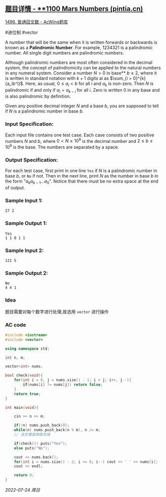 ## [题目详情 - **1100 Mars Numbers (pintia.cn)](https://pintia.cn/problem-sets/994805342720868352/problems/994805367156883456)

[1496. 普通回文数 - AcWing题库](https://www.acwing.com/problem/content/1498/)

#进位制 #vector 

A number that will be the same when it is written forwards or backwards is known as a **Palindromic Number**. For example, 1234321 is a palindromic number. All single digit numbers are palindromic numbers.

Although palindromic numbers are most often considered in the decimal system, the concept of palindromicity can be applied to the natural numbers in any numeral system. Consider a number $N>0$ in base** $b≥2$, where it is written in standard notation with $k+1$ digits ai as $\sum_{i = 0}^{k}{a_ib^i}$. Here, as usual, $0≤a_i<b$ for all $i$ and $a_k$ is non-zero. Then $N$ is palindromic if and only if $a_i=a_{k−i}$ for all i. Zero is written 0 in any base and is also palindromic by definition.

Given any positive decimal integer $N$ and a base $b$, you are supposed to tell if $N$ is a palindromic number in base $b$.

### Input Specification:

Each input file contains one test case. Each case consists of two positive numbers $N$ and $b$, where $0<N≤10^9$ is the decimal number and $2≤b≤10^9$ is the base. The numbers are separated by a space.

### Output Specification:

For each test case, first print in one line `Yes` if $N$ is a palindromic number in base $b$, or `No` if not. Then in the next line, print $N$ as the number in base $b$ in the form "$a_k a_{k−1} ... a_0$". Notice that there must be no extra space at the end of output.

### Sample Input 1:

```in
27 2
```

### Sample Output 1:

```out
Yes
1 1 0 1 1
```

### Sample Input 2:

```in
121 5
```

### Sample Output 2:

```out
No
4 4 1
```

### Idea

题目需要对每个数字进行处理,故选用 `vector` 进行操作

### AC code

```cpp
#include <iostream>
#include <vector>

using namespace std;

int n, m;

vector<int> nums;

bool check(void){
    for(int i = 0, j = nums.size() - 1; i < j; i++, j--){
        if(nums[i] != nums[j]) return false;
    }
    return true;
}

int main(void){

    cin >> n >> m;

    if(!n) nums.push_back(0);
    while(n) nums.push_back(n % m), n /= m;
    // 该步骤是倒叙存储

    if(check()) puts("Yes");
    else puts("No");

    cout << nums.back();
    for(int i = nums.size() - 2; i >= 0; i--) cout << ' ' << nums[i];
    cout << endl;

    return 0;
}
```


*2022-07-24 周日*